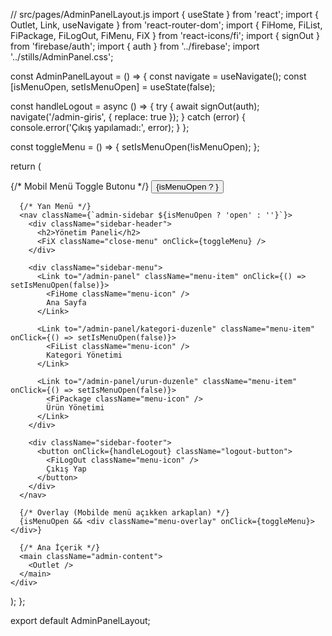 // src/pages/AdminPanelLayout.js
import { useState } from 'react';
import { Outlet, Link, useNavigate } from 'react-router-dom';
import { FiHome, FiList, FiPackage, FiLogOut, FiMenu, FiX } from 'react-icons/fi';
import { signOut } from 'firebase/auth';
import { auth } from '../firebase';
import '../stills/AdminPanel.css';

const AdminPanelLayout = () => {
  const navigate = useNavigate();
  const [isMenuOpen, setIsMenuOpen] = useState(false);

  const handleLogout = async () => {
    try {
      await signOut(auth);
      navigate('/admin-giris', { replace: true });
    } catch (error) {
      console.error('Çıkış yapılamadı:', error);
    }
  };

  const toggleMenu = () => {
    setIsMenuOpen(!isMenuOpen);
  };

  return (
    <div className="admin-layout">
      {/* Mobil Menü Toggle Butonu */}
      <button className="menu-toggle" onClick={toggleMenu}>
        {isMenuOpen ? }
      </button>

      {/* Yan Menü */}
      <nav className={`admin-sidebar ${isMenuOpen ? 'open' : ''}`}>
        <div className="sidebar-header">
          <h2>Yönetim Paneli</h2>
          <FiX className="close-menu" onClick={toggleMenu} />
        </div>

        <div className="sidebar-menu">
          <Link to="/admin-panel" className="menu-item" onClick={() => setIsMenuOpen(false)}>
            <FiHome className="menu-icon" />
            Ana Sayfa
          </Link>
          
          <Link to="/admin-panel/kategori-duzenle" className="menu-item" onClick={() => setIsMenuOpen(false)}>
            <FiList className="menu-icon" />
            Kategori Yönetimi
          </Link>
          
          <Link to="/admin-panel/urun-duzenle" className="menu-item" onClick={() => setIsMenuOpen(false)}>
            <FiPackage className="menu-icon" />
            Ürün Yönetimi
          </Link>
        </div>

        <div className="sidebar-footer">
          <button onClick={handleLogout} className="logout-button">
            <FiLogOut className="menu-icon" />
            Çıkış Yap
          </button>
        </div>
      </nav>

      {/* Overlay (Mobilde menü açıkken arkaplan) */}
      {isMenuOpen && <div className="menu-overlay" onClick={toggleMenu}></div>}

      {/* Ana İçerik */}
      <main className="admin-content">
        <Outlet />
      </main>
    </div>
  );
};

export default AdminPanelLayout;